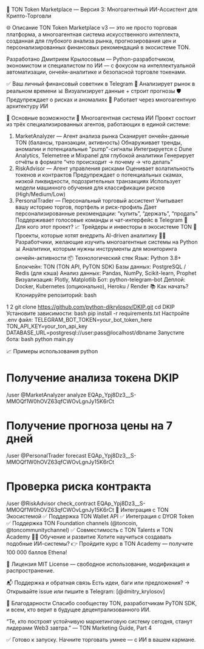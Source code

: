 🚀 TON Token Marketplace — Версия 3: Многоагентный ИИ-Ассистент для Крипто-Торговли


🌐 Описание
TON Token Marketplace v3 — это не просто торговая платформа, а многоагентная система искусственного интеллекта, созданная для глубокого анализа рынка, прогнозирования цен и персонализированных финансовых рекомендаций в экосистеме TON.

Разработано Дмитрием Крылосовым — Python-разработчиком, экономистом и специалистом по ИИ — с фокусом на интеллектуальной автоматизации, ончейн-аналитике и безопасной торговле токенами.

✅ Ваш личный финансовый советник в Telegram
🧠 Анализирует рынок в реальном времени
📊 Визуализирует данные + строит прогнозы
🛡 Предупреждает о рисках и аномалиях
🤖 Работает через многоагентную архитектуру ИИ 

🚀 Основные возможности
🤖 Многоагентная система ИИ
Проект состоит из трёх специализированных агентов, работающих в единой системе:

1. MarketAnalyzer — Агент анализа рынка
Сканирует ончейн-данные TON (балансы, транзакции, активность)
Обнаруживает тренды, аномалии и потенциальные "pump"-сигналы
Интегрируется с Dune Analytics, Telemetree и Mixpanel для глубокой аналитики
Генерирует отчёты в формате “что происходит → почему → что делать”
2. RiskAdvisor — Агент управления рисками
Оценивает волатильность токенов и контрактов
Предупреждает о потенциальных скамах, низкой ликвидности, подозрительных транзакциях
Использует модели машинного обучения для классификации рисков (High/Medium/Low)
3. PersonalTrader — Персональный торговый ассистент
Учитывает вашу историю торгов, портфель и риск-профиль
Дает персонализированные рекомендации: “купить”, “держать”, “продать”
Поддерживает голосовые команды и чат-интерфейс в Telegram
🎯 Для кого этот проект?
📈 Трейдеры и инвесторы в экосистеме TON
💼 Проекты, которые хотят внедрить AI-driven аналитику
🧑‍💻 Разработчики, желающие изучить многоагентные системы на Python
📊 Аналитики, которым нужны инструменты для мониторинга ончейн-активности
📦 Технологический стек
Язык: Python 3.8+
Блокчейн: TON (TON API, PyTON SDK)
Базы данных: PostgreSQL / Redis (для кэша)
Анализ данных: Pandas, NumPy, Scikit-learn, Prophet
Визуализация: Plotly, Matplotlib
Бот: python-telegram-bot
Деплой: Docker, Kubernetes (опционально), Heroku / Render
📚 Как начать?
Клонируйте репозиторий:
bash


1
2
git clone https://github.com/python-dikrylosov/DKIP.git
cd DKIP
Установите зависимости:
bash
pip install -r requirements.txt
Настройте .env файл:
TELEGRAM_BOT_TOKEN=your_bot_token_here
TON_API_KEY=your_ton_api_key
DATABASE_URL=postgresql://user:pass@localhost/dbname
Запустите бота:
bash
python main.py

📈 Примеры использования
python

# Получение анализа токена DKIP
/user @MarketAnalyzer analyze EQAp_Ypj8Dz3__S-MMOQf1W0hOVZ63qfCWOvLgnJy15K6rCt

# Получение прогноза цены на 7 дней
/user @PersonalTrader forecast EQAp_Ypj8Dz3__S-MMOQf1W0hOVZ63qfCWOvLgnJy15K6rCt

# Проверка риска контракта
/user @RiskAdvisor check_contract EQAp_Ypj8Dz3__S-MMOQf1W0hOVZ63qfCWOvLgnJy15K6rCt
📢 Интеграция с TON Экосистемой
✅ Поддержка TON Wallet API
✅ Интеграция с DYOR Token
✅ Поддержка TON Foundation channels (@toncoin, @toncommunitychannel)
✅ Совместимость с TON Talents и TON Academy
🧑‍🏫 Обучение и развитие
Хотите научиться создавать подобные ИИ-системы?
👉 Пройдите курс в TON Academy — получите 100 000 баллов Ethena!

📄 Лицензия
MIT License — свободное использование, модификация и распространение.

📬 Поддержка и обратная связь
Есть идеи, баги или предложения?
→ Открывайте issue или пишите в Telegram: [@dmitry_krylosov]

🌱 Благодарности
Спасибо сообществу TON, разработчикам PyTON SDK, и всем, кто верит в будущее децентрализованного ИИ.

“Те, кто построят устойчивую маркетинговую систему сегодня, станут лидерами Web3 завтра.”
— TON Marketing Guide, Part 4 

✅ Готово к запуску. Начните торговать умнее — с ИИ в вашем кармане.
